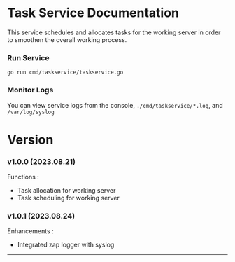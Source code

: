 # Task Service Documentation
This service schedules and allocates tasks for the working server in order to smoothen the overall working process.

### Run Service
```console
go run cmd/taskservice/taskservice.go
```
### Monitor Logs
You can view service logs from the console, `./cmd/taskservice/*.log`, and `/var/log/syslog`

# Version
### v1.0.0 (2023.08.21)
Functions :
- Task allocation for working server
- Task scheduling for working server

### v1.0.1 (2023.08.24)
Enhancements :
- Integrated zap logger with syslog

---
